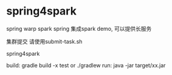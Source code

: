 # spring4spark
spring warp spark
spring 集成spark demo, 可以提供长服务

集群提交 请使用submit-task.sh

spring4spark 



build:   gradle build -x test   or  ./gradlew
run:     java -jar target/xx.jar
